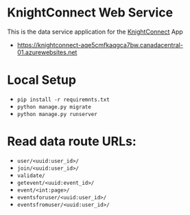 # KnightConnect Web Service

This is the data service application for the [KnightConnect](https://github.com/cs262k-2024/knight-connect-project) App

- https://knightconnect-aqe5cmfkaqgca7bw.canadacentral-01.azurewebsites.net

# Local Setup
- `pip install -r requiremnts.txt`
- `python manage.py migrate`
- `python manage.py runserver`

# Read data route URLs:
- `user/<uuid:user_id>/`
- `join/<uuid:user_id>/`
- `validate/`
- `getevent/<uuid:event_id>/`
- `event/<int:page>/`
- `eventsforuser/<uuid:user_id>/`
- `eventsfromuser/<uuid:user_id>/`
